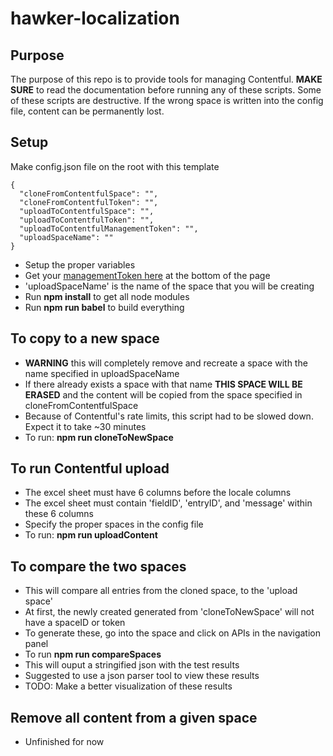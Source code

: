 # hawker-localization

## Purpose
The purpose of this repo is to provide tools for managing Contentful. **MAKE SURE** to read the documentation before running any of these scripts. Some of these scripts are destructive. If the wrong space is written into the config file, content can be permanently lost.

## Setup
Make config.json file on the root with this template
```
{
  "cloneFromContentfulSpace": "",
  "cloneFromContentfulToken": "",
  "uploadToContentfulSpace": "",
  "uploadToContentfulToken": "",
  "uploadToContentfulManagementToken": "",
  "uploadSpaceName": ""
}
```
- Setup the proper variables
- Get your [managementToken here](https://www.contentful.com/developers/docs/references/authentication/#the-management-api) at the bottom of the page
- 'uploadSpaceName' is the name of the space that you will be creating
- Run **npm install** to get all node modules
- Run **npm run babel** to build everything

## To copy to a new space
- **WARNING** this will completely remove and recreate a space with the name specified in uploadSpaceName
- If there already exists a space with that name **THIS SPACE WILL BE ERASED** and the content will be copied from the space specified in cloneFromContentfulSpace
- Because of Contentful's rate limits, this script had to be slowed down. Expect it to take ~30 minutes
- To run: **npm run cloneToNewSpace**

## To run Contentful upload
- The excel sheet must have 6 columns before the locale columns
- The excel sheet must contain 'fieldID', 'entryID', and 'message' within these 6 columns
- Specify the proper spaces in the config file
- To run: **npm run uploadContent**

## To compare the two spaces
- This will compare all entries from the cloned space, to the 'upload space'
- At first, the newly created generated from 'cloneToNewSpace' will not have a spaceID or token
- To generate these, go into the space and click on APIs in the navigation panel
- To run **npm run compareSpaces**
- This will ouput a stringified json with the test results
- Suggested to use a json parser tool to view these results
- TODO: Make a better visualization of these results

## Remove all content from a given space
- Unfinished for now
